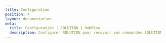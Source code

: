 ```yaml
---
title: Configuration
position: 4
layout: documentation
meta:
  title: Configuration | SOLUTION | HubRise
  description: Configurer SOLUTION pour recevoir vos commandes SOLUTION dans votre logiciel de caisse ou d'autres applications connectées à HubRise.
---
```

